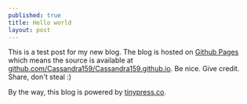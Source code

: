 ```yaml
---
published: true
title: Hello world
layout: post
---
```

This is a test post for my new blog. The blog is hosted on [Github Pages](http://pages.github.com/) which means the source is available at [github.com/Cassandra159/Cassandra159.github.io](http://github.com/Cassandra159/Cassandra159.github.io). Be nice. Give credit. Share, don't steal :)

By the way, this blog is powered by [tinypress.co](https://tinypress.co).
